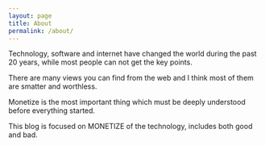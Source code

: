 ```yaml
---
layout: page
title: About
permalink: /about/
---
```


Technology, software and internet have changed the world during the past 20 years, while most people can not get the key points.

There are many views you can find from the web and I think most of them are smatter and worthless.

Monetize is the most important thing which must be deeply understood before everything started.

This blog is focused on MONETIZE of the technology, includes both good and bad.

